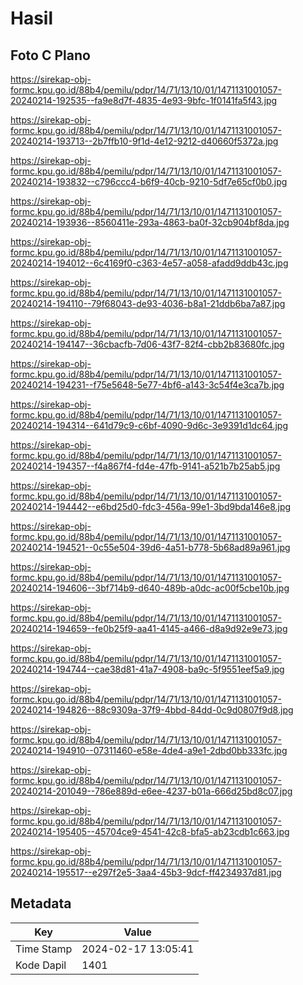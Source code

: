 # Hasil

## Foto C Plano

https://sirekap-obj-formc.kpu.go.id/88b4/pemilu/pdpr/14/71/13/10/01/1471131001057-20240214-192535--fa9e8d7f-4835-4e93-9bfc-1f0141fa5f43.jpg

https://sirekap-obj-formc.kpu.go.id/88b4/pemilu/pdpr/14/71/13/10/01/1471131001057-20240214-193713--2b7ffb10-9f1d-4e12-9212-d40660f5372a.jpg

https://sirekap-obj-formc.kpu.go.id/88b4/pemilu/pdpr/14/71/13/10/01/1471131001057-20240214-193832--c796ccc4-b6f9-40cb-9210-5df7e65cf0b0.jpg

https://sirekap-obj-formc.kpu.go.id/88b4/pemilu/pdpr/14/71/13/10/01/1471131001057-20240214-193936--8560411e-293a-4863-ba0f-32cb904bf8da.jpg

https://sirekap-obj-formc.kpu.go.id/88b4/pemilu/pdpr/14/71/13/10/01/1471131001057-20240214-194012--6c4169f0-c363-4e57-a058-afadd9ddb43c.jpg

https://sirekap-obj-formc.kpu.go.id/88b4/pemilu/pdpr/14/71/13/10/01/1471131001057-20240214-194110--79f68043-de93-4036-b8a1-21ddb6ba7a87.jpg

https://sirekap-obj-formc.kpu.go.id/88b4/pemilu/pdpr/14/71/13/10/01/1471131001057-20240214-194147--36cbacfb-7d06-43f7-82f4-cbb2b83680fc.jpg

https://sirekap-obj-formc.kpu.go.id/88b4/pemilu/pdpr/14/71/13/10/01/1471131001057-20240214-194231--f75e5648-5e77-4bf6-a143-3c54f4e3ca7b.jpg

https://sirekap-obj-formc.kpu.go.id/88b4/pemilu/pdpr/14/71/13/10/01/1471131001057-20240214-194314--641d79c9-c6bf-4090-9d6c-3e9391d1dc64.jpg

https://sirekap-obj-formc.kpu.go.id/88b4/pemilu/pdpr/14/71/13/10/01/1471131001057-20240214-194357--f4a867f4-fd4e-47fb-9141-a521b7b25ab5.jpg

https://sirekap-obj-formc.kpu.go.id/88b4/pemilu/pdpr/14/71/13/10/01/1471131001057-20240214-194442--e6bd25d0-fdc3-456a-99e1-3bd9bda146e8.jpg

https://sirekap-obj-formc.kpu.go.id/88b4/pemilu/pdpr/14/71/13/10/01/1471131001057-20240214-194521--0c55e504-39d6-4a51-b778-5b68ad89a961.jpg

https://sirekap-obj-formc.kpu.go.id/88b4/pemilu/pdpr/14/71/13/10/01/1471131001057-20240214-194606--3bf714b9-d640-489b-a0dc-ac00f5cbe10b.jpg

https://sirekap-obj-formc.kpu.go.id/88b4/pemilu/pdpr/14/71/13/10/01/1471131001057-20240214-194659--fe0b25f9-aa41-4145-a466-d8a9d92e9e73.jpg

https://sirekap-obj-formc.kpu.go.id/88b4/pemilu/pdpr/14/71/13/10/01/1471131001057-20240214-194744--cae38d81-41a7-4908-ba9c-5f9551eef5a9.jpg

https://sirekap-obj-formc.kpu.go.id/88b4/pemilu/pdpr/14/71/13/10/01/1471131001057-20240214-194826--88c9309a-37f9-4bbd-84dd-0c9d0807f9d8.jpg

https://sirekap-obj-formc.kpu.go.id/88b4/pemilu/pdpr/14/71/13/10/01/1471131001057-20240214-194910--07311460-e58e-4de4-a9e1-2dbd0bb333fc.jpg

https://sirekap-obj-formc.kpu.go.id/88b4/pemilu/pdpr/14/71/13/10/01/1471131001057-20240214-201049--786e889d-e6ee-4237-b01a-666d25bd8c07.jpg

https://sirekap-obj-formc.kpu.go.id/88b4/pemilu/pdpr/14/71/13/10/01/1471131001057-20240214-195405--45704ce9-4541-42c8-bfa5-ab23cdb1c663.jpg

https://sirekap-obj-formc.kpu.go.id/88b4/pemilu/pdpr/14/71/13/10/01/1471131001057-20240214-195517--e297f2e5-3aa4-45b3-9dcf-ff4234937d81.jpg


## Metadata

| Key        | Value               |
| ---------- | ------------------- |
| Time Stamp | 2024-02-17 13:05:41 |
| Kode Dapil | 1401                |



